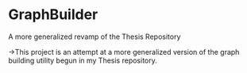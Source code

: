 # GraphBuilder
A more generalized revamp of the Thesis Repository

->This project is an attempt at a more generalized version of the graph building utility begun in my Thesis repository.
